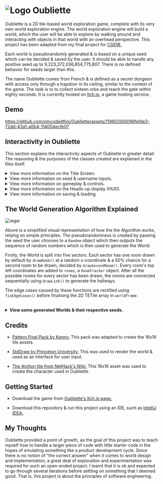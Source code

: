 # ![Logo](https://github.com/omcodedthis/Oubliette/assets/119602009/c3dd4cdc-5d42-4548-b76f-492201f411ff) Oubliette
Oubliette is a 2D tile-based world exploration game, complete with its very own world exploration engine. The world exploration engine will build a world, which the user will be able to explore by walking around and interacting with objects in that world with an overhead perspective. This project has been adapted from my final project for [CS61B.](https://github.com/omcodedthis/CS61B-Scores)

Each world is pseudorandomly generated & is based on a unique seed which can be decided & saved by the user. It should be able to handle any positive seed up to 9,223,372,036,854,775,807. There is no defined behavior for seeds larger than this. 

The name Oubliette comes from French & is defined as a secret dungeon with access only through a trapdoor in its ceiling, similar to the context of the game. The task is to to collect sixteen orbs and reach the gate within eighty seconds. It is currently hosted on [Itch.io,](https://itch.io/) a game hosting service.

## Demo
https://github.com/omcodedthis/Oubliette/assets/119602009/96fefde3-72dd-43a1-a0b4-114054ecfe07


## Interactivity in Oubliette
This section explains the interactivity aspects of Oubliette in greater detail. The reasoning & the purposes of the classes created are explained in the files itself.

<details>
<summary>View more information on the Title Screen.</summary>

![titlescreen](https://github.com/omcodedthis/Oubliette/assets/119602009/e8a8fa81-0bda-44c8-8982-ab56aa629f7a)

This screen shows the title of the game & the relevant menu options: start a new game, load a previous save or save & quit. If the user chooses to load a new game, the user can input their desired seed. This seed is then used pseudorandomly to generate a world (ie: the same seed will always generate the exact same world each run).

---------------------------------------------------------------------------------------------------------------------------------------------------------------------------------------------------------------------------------------------------
</details>

<details>
<summary>View more information on seed & username inputs.</summary>
  
![seedscreen](https://github.com/omcodedthis/Oubliette/assets/119602009/27019119-a124-4a48-8b52-728ff4ffc4e1)

![namescreen](https://github.com/omcodedthis/Oubliette/assets/119602009/4a46e7e6-ac4b-4d24-9d82-2770a8f3e9a9)

These screens asks the user for their desired seed & username. The seed can be any integer & the user denotes the end of the seed using an 's'. The username can be any valid keyboard input, '.' denotes the end.

---------------------------------------------------------------------------------------------------------------------------------------------------------------------------------------------------------------------------------------------------
</details>

<details>
<summary>View more information on gameplay & controls. </summary>

![gameplayscreen](https://github.com/omcodedthis/Oubliette/assets/119602009/e27352c7-76ab-4a3c-835d-43036d435757)

Using the seed, a world is generated, placing the sacred Orbs & Gate in random positions. The user is then placed on a random FLOOR tile & the countdown timer starts. The user controls the character using the "WASD" keys & picks up the orbs by going towards the tile. Once all the orbs have been collected, the user has to go towards the Gate to win the game within the time limit to view the "Win" screen, where their time & seed is shown. If the user is unable to collect all the orbs & reach the Gate, the "Lose" screen is shown.

This project uses [StdDraw](https://introcs.cs.princeton.edu/java/stdlib/javadoc/StdDraw.html) to handle user input. This results in a couple of limitations:

* StdDraw does not support key combinations. ":Q" means ":" followed by "Q".
* It can only register key presses that result in a char. This means any unicode character will be fine but keys such as the arrow keys and escape will not work.

---------------------------------------------------------------------------------------------------------------------------------------------------------------------------------------------------------------------------------------------------
</details>

<details>
<summary>View more information on the Heads-up display (HUD).</summary>
  
![HUD](https://github.com/omcodedthis/Oubliette/assets/119602009/bf68fdd4-289d-42d7-95de-a00b7d31a6cf)

The HUD provides additional information that is useful to the user. This is split into 4 components. The description of a given tile when the user mouses-over a tile, the username chosen by the user, the time left & the number of orbs collected.

---------------------------------------------------------------------------------------------------------------------------------------------------------------------------------------------------------------------------------------------------
</details>

<details>
<summary>View more information on saving & loading.</summary> 

![savescreen](https://github.com/omcodedthis/Oubliette/assets/119602009/dfddb3ee-a502-469a-8c1f-5e3134102b58)

Oubliette has the ability to save the state of the world while exploring, as well as to subsequently load the world into the exact state it was in when last saved. When the user restarts Oubliette and presses L, the world loaded is exactly the same state as it was before the world was terminated. The command “:Q” saves the data to world_save and completely terminates the program. The user is shown a "successful save" screen upon saving.

---------------------------------------------------------------------------------------------------------------------------------------------------------------------------------------------------------------------------------------------------
</details>

## The World Generation Algorithm Explained

![wgar](https://github.com/omcodedthis/Oubliette/assets/119602009/8b163d97-5217-4fff-8f55-a5b1d08f2391)

Above is a simplified visual representation of how the the Algorithm works, relying on simple principles. The pseudorandomness is created by passing the seed the user chooses to a `Random` object which then outputs the sequence of random numbers which is then used to generate the World.

Firstly, the World is split into five sectors. Each sector has one room drawn by default by `drawRoom()` at a random x-coordinate & a 50% chance for a second room to be drawn, decided by `drawSecondRoom()`. Every room's top left coordinates are added to `rooms`,  a `RoomTracker` object. After all the possible rooms for every sector has been drawn, the rooms are connected sequentially using `drawLink()` to generate the hallways. 

The edge cases caused by these functions are rectified using `fixEdgeCases()` before finalising the 2D TETile array in `worldFrame`.

<br>
<details>
<summary><b>View some generated Worlds & their respective seeds.</b></summary>

<br>

**Seed: 43095430**
![w0](https://github.com/omcodedthis/Oubliette/assets/119602009/6109a971-6998-44e3-ae32-a5e997642376)

**Seed: 78459393**
![w1](https://github.com/omcodedthis/Oubliette/assets/119602009/6b794802-4a5b-425f-a8b2-dd74846f96c6)

**Seed: 80923490**
![w2](https://github.com/omcodedthis/Oubliette/assets/119602009/7b61e381-8fe9-45d8-8a40-3e2470f001f0)

**Seed: 39504394**
![w3](https://github.com/omcodedthis/Oubliette/assets/119602009/2a882156-735d-4ff1-bc03-ae5389ae5de1)

**Seed: 14092325**
![w4](https://github.com/omcodedthis/Oubliette/assets/119602009/8a772144-1f1a-4517-88b2-4e1e70ab7a92)

---------------------------------------------------------------------------------------------------------------------------------------------------------------------------------------------------------------------------------------------------
</details>


## Credits
* [Pattern Pixel Pack by Kenny:](https://www.kenney.nl/assets/pattern-pack-pixel) This pack was adapted to create the 16x16 tile assets.

* [StdDraw by Princeton University:](https://introcs.cs.princeton.edu/java/stdlib/javadoc/StdDraw.html) This was used to render the world & used as an interface for user input. 

* [The Archon tile from NetHack's Wiki:](https://nethackwiki.com/wiki/File:Archon.png) This 16x16 asset was used to create the character used in Oubliette.


## Getting Started
* Download the game from [Oubliette's Itch.io page.](https://oubliettegame.itch.io/oubliette)

* Download this repository & run this project using an IDE, such as [IntelliJ IDEA.](https://www.jetbrains.com/idea/)


## My Thoughts
Oubliette provided a point of growth, as the goal of this project was to teach myself how to handle a larger piece of code with little starter code in the hopes of emulating something like a product development cycle. Since there is no notion of “the correct answer” when it comes to world design and implementation, a great deal of exploration and experimentation was required for such an open-ended project. I learnt that it is ok and expected to go through several iterations before settling on something that I deemed good. That is, this project is about the principles of software engineering.
